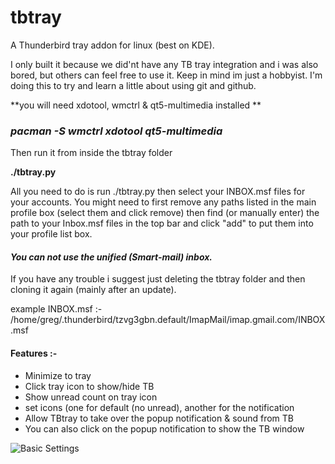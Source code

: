 # tbtray
A Thunderbird tray addon for linux (best on KDE).

I only built it because we did'nt have any TB tray integration and i was also 
bored, but others can feel free to use it. Keep in mind im just a hobbyist. I'm doing this to try and
 learn a little about using git and github.

**you will need xdotool, wmctrl & qt5-multimedia installed **

### ***pacman -S wmctrl xdotool qt5-multimedia*** ###

Then run it from inside the tbtray folder

**./tbtray.py**

All you need to do is run ./tbtray.py then select your INBOX.msf files for your accounts. 
You might need to first remove any paths listed in the main profile box (select them and click remove)
then find (or manually enter) the path to your Inbox.msf files in the top bar and click "add" to put them
into your profile list box.

#### **_You can not use the unified (Smart-mail) inbox._**

If you have any trouble i suggest just deleting the tbtray folder and then cloning it again (mainly after an update).


example INBOX.msf :-
/home/greg/.thunderbird/tzvg3gbn.default/ImapMail/imap.gmail.com/INBOX.msf


#### Features :-

* Minimize to tray
* Click tray icon to show/hide TB
* Show unread count on tray icon
* set icons (one for default (no unread), another for the notification
* Allow TBtray to take over the popup notification & sound from TB
* You can also click on the popup notification to show the TB window


![Basic Settings](https://i.imgur.com/W3XY70L.png)